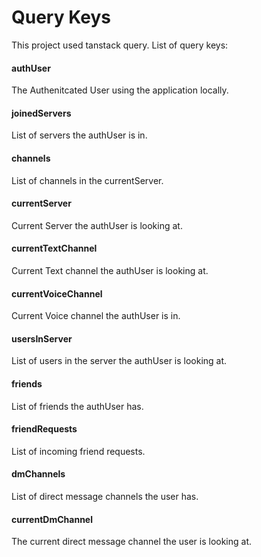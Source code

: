 # Query Keys
This project used tanstack query.
List of query keys:

#### authUser
The Authenitcated User using the application locally.  
#### joinedServers
List of servers the authUser is in.
#### channels
List of channels in the currentServer.
#### currentServer
Current Server the authUser is looking at.
#### currentTextChannel
Current Text channel the authUser is looking at.
#### currentVoiceChannel
Current Voice channel the authUser is in.
#### usersInServer
List of users in the server the authUser is looking at.
#### friends
List of friends the authUser has.
#### friendRequests
List of incoming friend requests.
#### dmChannels
List of direct message channels the user has.
#### currentDmChannel
The current direct message channel the user is looking at.